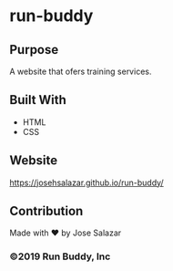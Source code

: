 # run-buddy

## Purpose
A website that ofers training services.

## Built With 
* HTML
* CSS

## Website
https://josehsalazar.github.io/run-buddy/

## Contribution
Made with ❤️ by Jose Salazar

### ©️2019 Run Buddy, Inc
